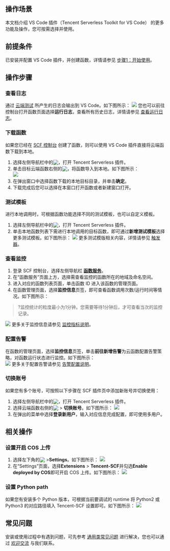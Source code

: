 ## 操作场景
本文档介绍 VS Code 插件（Tencent Serverless Toolkit for VS Code） 的更多功能及操作，您可按需选择并使用。

## 前提条件 
已安装并配置 VS Code 插件，并创建函数，详情请参见 [步骤1：开始使用](https://cloud.tencent.com/document/product/583/40444)。

## 操作步骤

### 查看日志
通过 [云端测试]() 所产生的日志会输出到 VS Code。如下图所示：
![](https://main.qcloudimg.com/raw/3b5672e8d181021b4ed7b57c93a563bc.png)
您也可以前往控制台打开函数页面选择**运行日志**，查看所有历史日志，详情请参见 [查看运行日志](https://cloud.tencent.com/document/product/583/36143)。

### 下载函数
如果您已经在 [SCF 控制台](https://console.cloud.tencent.com/scf/list) 创建了函数，则可以使用 VS Code 插件直接将云端函数下载到本地。 
1. 选择左侧导航栏中的<img src="https://main.qcloudimg.com/raw/0916687440e89c5b9a397537fe35ae42.png" style="margin:-3px 0;">，打开 Tencent Serverless 插件。
2. 单击目标云端函数右侧的<img src="https://main.qcloudimg.com/raw/3c72bf2180157adcd5bc66072e1d063f.png" style="margin:-3px 0;">，将函数导入到本地。如下图所示：   
![](https://main.qcloudimg.com/raw/48225ecf3d903c41d67c6cdbf071d09b.png)
3. 在弹出窗口中选择函数下载的本地目标目录，并单击**确定**。
4. 下载完成后您可以选择在本窗口打开函数或者新建窗口打开。


### 测试模板
进行本地调用时，可根据函数功能选择不同的测试模板，也可以自定义模板。
1. 选择左侧导航栏中的<img src="https://main.qcloudimg.com/raw/0916687440e89c5b9a397537fe35ae42.png" style="margin:-3px 0;">，打开 Tencent Serverless 插件。
2. 单击本地函数列表下需进行本地调用的目标函数，即可通过**新增测试模板**选择更多测试模板。如下图所示：
![](https://main.qcloudimg.com/raw/c2b7c5ed4cebcc1f488fdd2e2a4bb905.png)
更多测试模版相关内容，详情请参见 [触发器](https://cloud.tencent.com/document/product/583/9705)。

### 查看监控
1. 登录 SCF 控制台，选择左侧导航栏 **[函数服务](https://console.cloud.tencent.com/scf/list)**。
2. 在“函数服务”页面上方，选择需查看监控的函数所在的地域及命名空间。
3. 进入对应的函数列表页面，单击函数 ID 进入该函数的管理页面。
3. 在函数管理页面，选择**监控信息**页签，即可查看函数调用次数/运行时间等情况。如下图所示：
>?监控统计的粒度最小为1分钟。您需要等待1分钟后，才可查看当次的监控记录。
>
![](https://main.qcloudimg.com/raw/acc4d768c7a23e424fd65e065b1c043f.png)
更多关于监控信息请参见 [监控指标说明](https://cloud.tencent.com/document/product/583/32686)。

### 配置告警
在函数的管理页面，选择**监控信息**页签，单击**前往新增告警**为云函数配置告警策略，对函数运行状态进行监控。如下图所示：  
![](https://main.qcloudimg.com/raw/6850e40bca71bfe7ca976004388294c8.png)
更多关于配置告警请参见 [告警配置说明](https://cloud.tencent.com/document/product/583/30133)。  


### 切换账号
如果您有多个账号，可按照以下步骤在 SCF 插件页中添加新账号并切换使用：
1. 选择左侧导航栏中的<img src="https://main.qcloudimg.com/raw/0916687440e89c5b9a397537fe35ae42.png" style="margin:-3px 0;">，打开 Tencent Serverless 插件。
2. 选择云端函数右侧的<img src="https://main.qcloudimg.com/raw/3b4bd1c00664f45065f8900e3d6e3984.png" style="margin:-3px 0;"> > **切换账号**。如下图所示：
![](https://main.qcloudimg.com/raw/f2a93ff675883768ed326f7bd44353ee.png)
2. 在弹出的菜单中选择**登录新用户**，输入对应信息完成配置，即可使用多用户。

## 相关操作



### 设置开启 COS 上传[](id:openCOS)
1. 选择左下角的<img src="https://main.qcloudimg.com/raw/20fd46098cf037eb003dc41f1f913313.png" style="margin:-3px 0px;"/> >**Settings**。如下图所示：
![](https://main.qcloudimg.com/raw/e9e1f63819d29d86d8f9cae9cbb9e31a.png)
2. 在“Settings”页面，选择**Extensions** > **Tencent-SCF**并勾选**Enable deployed by COS**即可开启 COS 上传。如下图所示：
![](https://main.qcloudimg.com/raw/438d40222bd6fcc481c890c052bb6865.png)



### 设置 Python path[](id:pythonpath)
如果您有安装多个 Python 版本，可根据当前要调试的 runtime 将 Python2 或 Python3 的对应路径填入 Tencent-SCF 设置即可。如下图所示：
![](https://main.qcloudimg.com/raw/69e0a4b6652799c1c5069b977346b551.png)




## 常见问题
安装或使用过程中有遇到问题，可先参考 [通用类常见问题](https://cloud.tencent.com/document/product/583/9180) 进行解决，您也可以通过 [欢迎交流](https://cloud.tencent.com/document/product/583/40444#welcome) 与我们联系。
